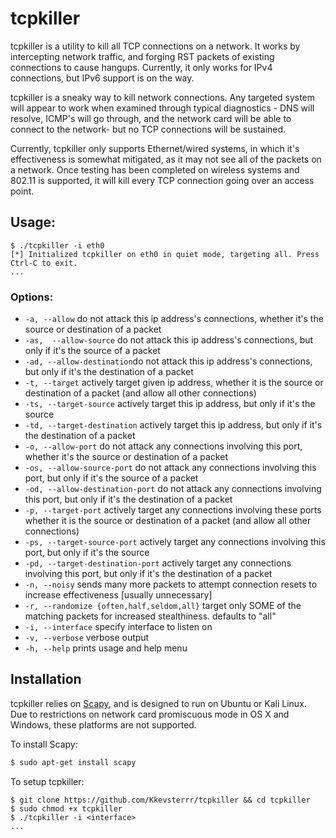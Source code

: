 # tcpkiller

tcpkiller is a utility to kill all TCP connections on a network. It works by intercepting network traffic, and forging RST packets of existing connections to cause hangups. Currently, it only works for IPv4 connections, but IPv6 support is on the way. 

tcpkiller is a sneaky way to kill network connections. Any targeted system will appear to work when examined through typical diagnostics - DNS will resolve, ICMP's will go through, and the network card will be able to connect to the network- but no TCP connections will be sustained. 

Currently, tcpkiller only supports Ethernet/wired systems, in which it's effectiveness is somewhat mitigated, as it may not see all of the packets on a network. Once testing has been completed on wireless systems and 802.11 is supported, it will kill every TCP connection going over an access point.

## Usage:

```
$ ./tcpkiller -i eth0
[*] Initialized tcpkiller on eth0 in quiet mode, targeting all. Press Ctrl-C to exit.
...
```

### Options:
 - ```-a, --allow``` do not attack this ip address's connections, whether it's the source or destination of a packet
 - ```-as,  --allow-source``` do not attack this ip address's connections, but only if it's the source of a packet
 - ```-ad, --allow-destination```do not attack this ip address's connections, but only if it's the destination of a packet
 - ```-t, --target``` actively target given ip address, whether it is the source or destination of a packet (and allow all other connections)
 - ```-ts, --target-source``` actively target this ip address, but only if it's the source
 - ```-td, --target-destination``` actively target this ip address, but only if it's the destination of a packet
 - ```-o, --allow-port``` do not attack any connections involving this port, whether it's the source or destination of a packet
 - ```-os, --allow-source-port``` do not attack any connections involving this port, but only if it's the source of a packet
 - ```-od, --allow-destination-port``` do not attack any connections involving this port, but only if it's the destination of a packet
 - ```-p, --target-port``` actively target any connections involving these ports whether it is the source or destination of a packet (and allow all other connections)
 - ```-ps, --target-source-port``` actively target any connections involving this port, but only if it's the source
 - ```-pd, --target-destination-port``` actively target any connections involving this port, but only if it's the destination of a packet
 - ```-n, --noisy``` sends many more packets to attempt connection resets to increase effectiveness [usually unnecessary]
 - ```-r, --randomize {often,half,seldom,all}``` target only SOME of the matching packets for increased stealthiness. defaults to "all"
 - ```-i, --interface``` specify interface to listen on 
 - ```-v, --verbose``` verbose output
 - ```-h, --help``` prints usage and help menu

## Installation

tcpkiller relies on [Scapy](http://www.secdev.org/projects/scapy/), and is designed to run on Ubuntu or Kali Linux. Due to restrictions on network card promiscuous mode in OS X and Windows, these platforms are not supported. 

To install Scapy: 
```bash
$ sudo apt-get install scapy
```

To setup tcpkiller:

```
$ git clone https://github.com/Kkevsterrr/tcpkiller && cd tcpkiller
$ sudo chmod +x tcpkiller
$ ./tcpkiller -i <interface>
...
```

